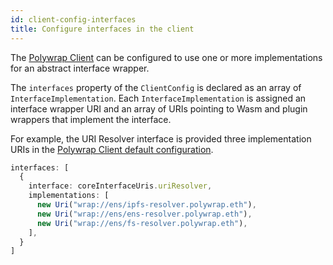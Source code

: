 ```yaml
---
id: client-config-interfaces
title: Configure interfaces in the client
---
```


The [Polywrap Client](../../reference/clients/js/client-js) can be configured to use one or more implementations for
an abstract interface wrapper.

The `interfaces` property of the `ClientConfig` is declared as an array of `InterfaceImplementation`.
Each `InterfaceImplementation` is assigned an interface wrapper URI and an array of URIs pointing to Wasm and plugin wrappers
that implement the interface.

For example, the URI Resolver interface is provided three implementation URIs in the 
[Polywrap Client default configuration](https://github.com/polywrap/monorepo/blob/origin/packages/js/client/src/default-client-config.ts).

```typescript
interfaces: [
  {
    interface: coreInterfaceUris.uriResolver,
    implementations: [
      new Uri("wrap://ens/ipfs-resolver.polywrap.eth"),
      new Uri("wrap://ens/ens-resolver.polywrap.eth"),
      new Uri("wrap://ens/fs-resolver.polywrap.eth"),
    ],
  }
]
```